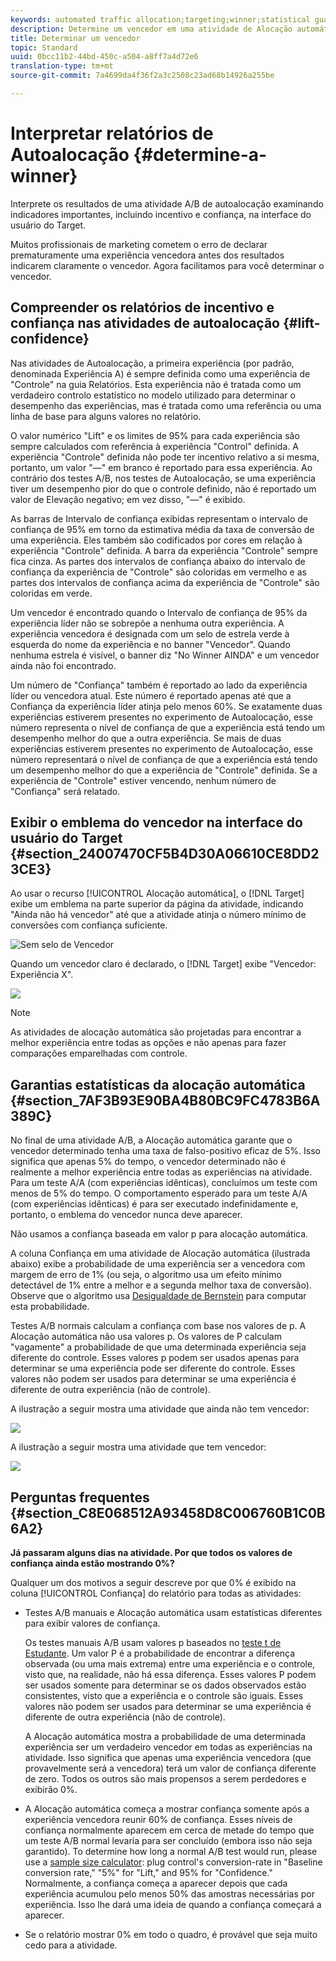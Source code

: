 ```yaml
---
keywords: automated traffic allocation;targeting;winner;statistical guarantee;confidence;determine winner;lift;confidence;default;default experience
description: Determine um vencedor em uma atividade de Alocação automática A/B exibindo indicadores na interface do usuário do Target.
title: Determinar um vencedor
topic: Standard
uuid: 0bcc11b2-44bd-450c-a504-a8ff7a4d72e6
translation-type: tm+mt
source-git-commit: 7a4699da4f36f2a3c2508c23ad68b14926a255be

---
```



# Interpretar relatórios de Autoalocação {#determine-a-winner}

Interprete os resultados de uma atividade A/B de autoalocação examinando indicadores importantes, incluindo incentivo e confiança, na interface do usuário do Target.

Muitos profissionais de marketing cometem o erro de declarar prematuramente uma experiência vencedora antes dos resultados indicarem claramente o vencedor. Agora facilitamos para você determinar o vencedor.

## Compreender os relatórios de incentivo e confiança nas atividades de autoalocação {#lift-confidence}

Nas atividades de Autoalocação, a primeira experiência (por padrão, denominada Experiência A) é sempre definida como uma experiência de "Controle" na guia Relatórios. Esta experiência não é tratada como um verdadeiro controlo estatístico no modelo utilizado para determinar o desempenho das experiências, mas é tratada como uma referência ou uma linha de base para alguns valores no relatório.

O valor numérico "Lift" e os limites de 95% para cada experiência são sempre calculados com referência à experiência "Control" definida. A experiência "Controle" definida não pode ter incentivo relativo a si mesma, portanto, um valor "—" em branco é reportado para essa experiência. Ao contrário dos testes A/B, nos testes de Autoalocação, se uma experiência tiver um desempenho pior do que o controle definido, não é reportado um valor de Elevação negativo; em vez disso, "—" é exibido.

As barras de Intervalo de confiança exibidas representam o intervalo de confiança de 95% em torno da estimativa média da taxa de conversão de uma experiência. Eles também são codificados por cores em relação à experiência "Controle" definida. A barra da experiência "Controle" sempre fica cinza. As partes dos intervalos de confiança abaixo do intervalo de confiança da experiência de "Controle" são coloridas em vermelho e as partes dos intervalos de confiança acima da experiência de "Controle" são coloridas em verde.

Um vencedor é encontrado quando o Intervalo de confiança de 95% da experiência líder não se sobrepõe a nenhuma outra experiência. A experiência vencedora é designada com um selo de estrela verde à esquerda do nome da experiência e no banner "Vencedor". Quando nenhuma estrela é visível, o banner diz "No Winner AINDA" e um vencedor ainda não foi encontrado.

Um número de "Confiança" também é reportado ao lado da experiência líder ou vencedora atual. Este número é reportado apenas até que a Confiança da experiência líder atinja pelo menos 60%. Se exatamente duas experiências estiverem presentes no experimento de Autoalocação, esse número representa o nível de confiança de que a experiência está tendo um desempenho melhor do que a outra experiência. Se mais de duas experiências estiverem presentes no experimento de Autoalocação, esse número representará o nível de confiança de que a experiência está tendo um desempenho melhor do que a experiência de "Controle" definida. Se a experiência de "Controle" estiver vencendo, nenhum número de "Confiança" será relatado.

## Exibir o emblema do vencedor na interface do usuário do Target {#section_24007470CF5B4D30A06610CE8DD23CE3}

Ao usar o recurso [!UICONTROL Alocação automática], o [!DNL Target] exibe um emblema na parte superior da página da atividade, indicando "Ainda não há vencedor" até que a atividade atinja o número mínimo de conversões com confiança suficiente.

![Sem selo de Vencedor](/help/c-activities/automated-traffic-allocation/assets/no-winner.png)

Quando um vencedor claro é declarado, o [!DNL Target] exibe "Vencedor: Experiência X".

![](assets/auto_traffic_winner.png)

>[!NOTE]
>
>As atividades de alocação automática são projetadas para encontrar a melhor experiência entre todas as opções e não apenas para fazer comparações emparelhadas com controle.

## Garantias estatísticas da alocação automática {#section_7AF3B93E90BA4B80BC9FC4783B6A389C}

No final de uma atividade A/B, a Alocação automática garante que o vencedor determinado tenha uma taxa de falso-positivo eficaz de 5%. Isso significa que apenas 5% do tempo, o vencedor determinado não é realmente a melhor experiência entre todas as experiências na atividade. Para um teste A/A (com experiências idênticas), concluímos um teste com menos de 5% do tempo. O comportamento esperado para um teste A/A (com experiências idênticas) é para ser executado indefinidamente e, portanto, o emblema do vencedor nunca deve aparecer.

Não usamos a confiança baseada em valor p para alocação automática.

A coluna Confiança em uma atividade de Alocação automática (ilustrada abaixo) exibe a probabilidade de uma experiência ser a vencedora com margem de erro de 1% (ou seja, o algoritmo usa um efeito mínimo detectável de 1% entre a melhor e a segunda melhor taxa de conversão). Observe que o algoritmo usa [Desigualdade de Bernstein](https://en.wikipedia.org/wiki/Bernstein_inequalities_(probability_theory)) para computar esta probabilidade.

Testes A/B normais calculam a confiança com base nos valores de p. A Alocação automática não usa valores p. Os valores de P calculam "vagamente" a probabilidade de que uma determinada experiência seja diferente do controle. Esses valores p podem ser usados apenas para determinar se uma experiência pode ser diferente do controle. Esses valores não podem ser usados para determinar se uma experiência é diferente de outra experiência (não de controle).

A ilustração a seguir mostra uma atividade que ainda não tem vencedor:

![](assets/no_winner.png)

A ilustração a seguir mostra uma atividade que tem vencedor:

![](assets/winner_found.png)

## Perguntas frequentes {#section_C8E068512A93458D8C006760B1C0B6A2}

**Já passaram alguns dias na atividade. Por que todos os valores de confiança ainda estão mostrando 0%?**

Qualquer um dos motivos a seguir descreve por que 0% é exibido na coluna [!UICONTROL Confiança] do relatório para todas as atividades:

* Testes A/B manuais e Alocação automática usam estatísticas diferentes para exibir valores de confiança.

   Os testes manuais A/B usam valores p baseados no [teste t de Estudante](https://en.wikipedia.org/wiki/Student%27s_t-test). Um valor P é a probabilidade de encontrar a diferença observada (ou uma mais extrema) entre uma experiência e o controle, visto que, na realidade, não há essa diferença. Esses valores P podem ser usados somente para determinar se os dados observados estão consistentes, visto que a experiência e o controle são iguais. Esses valores não podem ser usados para determinar se uma experiência é diferente de outra experiência (não de controle).

   A Alocação automática mostra a probabilidade de uma determinada experiência ser um verdadeiro vencedor em todas as experiências na atividade. Isso significa que apenas uma experiência vencedora (que provavelmente será a vencedora) terá um valor de confiança diferente de zero. Todos os outros são mais propensos a serem perdedores e exibirão 0%.

* A Alocação automática começa a mostrar confiança somente após a experiência vencedora reunir 60% de confiança. Esses níveis de confiança normalmente aparecem em cerca de metade do tempo que um teste A/B normal levaria para ser concluído (embora isso não seja garantido). To determine how long a normal A/B test would run, please use a [sample size calculator](https://docs.adobe.com/content/target-microsite/testcalculator.html): plug control's conversion-rate in "Baseline conversion rate," "5%" for "Lift," and 95% for "Confidence." Normalmente, a confiança começa a aparecer depois que cada experiência acumulou pelo menos 50% das amostras necessárias por experiência. Isso lhe dará uma ideia de quando a confiança começará a aparecer.
* Se o relatório mostrar 0% em todo o quadro, é provável que seja muito cedo para a atividade.

